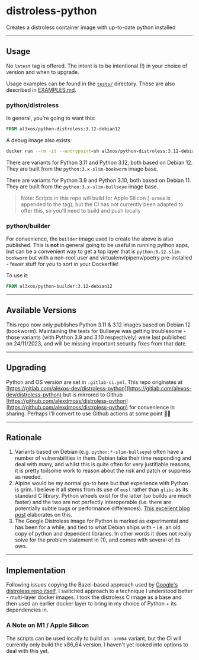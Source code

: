 # distroless-python

Creates a distroless container image with up-to-date python installed

---

## Usage

No `latest` tag is offered. The intent is to be intentional (!) in your choice of version and when to upgrade.

Usage examples can be found in the [`tests/`](tests/) directory. These are also described in [EXAMPLES.md](EXAMPLES.md).

### python/distroless

In general, you're going to want this:

```dockerfile
FROM al3xos/python-distroless:3.12-debian12
```

A debug image also exists:

```sh
docker run --rm -it --entrypoint=sh al3xos/python-distroless:3.12-debian12-debug
```

There are variants for Python 3.11 and Python 3.12, both based on Debian 12. They are built from the `python:3.x-slim-bookworm` image base.

There are variants for Python 3.9 and Python 3.10, both based on Debian 11. They are built from the `python:3.x-slim-bullseye` image base.

> Note: Scripts in this repo will build for Apple Silicon (`-arm64` is appended to the tag), but the CI has not currently been adapted to offer this, so you'll need to build and push locally

### python/builder

For convenience, the `builder` image used to create the above is also published. This is **not** in general going to be useful in running python apps, but can be a convenient way to get a top layer that is `python:3.12-slim-bookworm` but with a non-root user and virtualenv/pipenv/poetry pre-installed - fewer stuff for you to sort in your Dockerfile!

To use it:

```dockerfile
FROM al3xos/python-builder:3.12-debian12
```

---

## Available Versions

This repo now only publishes Python 3.11 & 3.12 images based on Debian 12 (bookworm). Maintaining the tests for Bullseye was getting troublesome - those variants (with Python 3.9 and 3.10 respectively) were last published on 24/11/2023, and will be missing important security fixes from that date.

---

## Upgrading

Python and OS version are set in `.gitlab-ci.yml`. This repo originates at [https://gitlab.com/alexos-dev/distroless-python](https://gitlab.com/alexos-dev/distroless-python) but is mirrored to Github [https://github.com/alexdmoss/distroless-python](https://github.com/alexdmoss/distroless-python) for convenience in sharing. Perhaps I'll convert to use Github actions at some point 🤷‍♂️

---

## Rationale

1. Variants based on Debian (e.g. `python:*-slim-bullseye`) often have a number of vulnerabilities in them. Debian take their time responding and deal with many, and whilst this is quite often for very justifiable reasons, it is pretty toilsome work to reason about the risk and patch or suppress as needed.
2. Alpine would be my normal go-to here but that experience with Python is grim. I believe it all stems from its use of `musl` rather than `glibc` as its standard C library. Python wheels exist for the latter (so builds are much faster) and the two are not perfectly interoperable (i.e. there are potentially subtle bugs or performance differences). [This excellent blog post](https://pythonspeed.com/articles/alpine-docker-python/) elaborates on this.
3. The Google Distroless image for Python is marked as experimental and has been for a while, and tied to what Debian ships with - i.e. an old copy of python and dependent libraries. In other words it does not really solve for the problem statement in (1), and comes with several of its own.

---

## Implementation

Following issues copying the Bazel-based approach used by [Google's distroless repo itself](https://github.com/GoogleContainerTools/distroless), I switched approach to a technique I understood better - multi-layer docker images. I took the distroless C image as a base and then used an earlier docker layer to bring in my choice of Python + its dependencies in.

### A Note on M1 / Apple Silicon

The scripts can be used locally to build an `-arm64` variant, but the CI will currently only build the x86_64 version. I haven't yet looked into options to deal with this yet.
